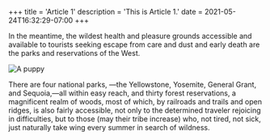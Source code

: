 +++
title = 'Article 1'
description = 'This is Article 1.'
date = 2021-05-24T16:32:29-07:00
+++

In the meantime, the wildest health and pleasure grounds accessible and available to tourists seeking escape from care and dust and early death are the parks and reservations of the West.

![A puppy](a.jpg)

There are four national parks, —the Yellowstone, Yosemite, General Grant, and Sequoia,—all within easy reach, and thirty forest reservations, a magnificent realm of woods, most of which, by railroads and trails and open ridges, is also fairly accessible, not only to the determined traveler rejoicing in difficulties, but to those (may their tribe increase) who, not tired, not sick, just naturally take wing every summer in search of wildness.
